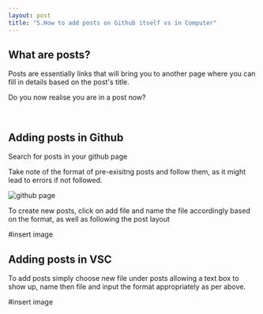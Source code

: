 ```yaml
---
layout: post
title: "5.How to add posts on Github itself vs in Computer"
---
```

<html> 
  <body>
    <h2>What are posts?</h2>
    <p>Posts are essentially links that will bring you to another page where you can fill in details based on the post's title.</p>
    <p>Do you now realise you are in a post now?</p>
    <br />
    <h2>Adding posts in Github</h2>
    <p>Search for posts in your github page</p>
    <p>Take note of the format of pre-exisitng posts and follow them, as it might lead to errors if not followed.</p>
    <img src= "https://dfslimjr.github.io/images/caymen-page-date-format.png" alt="github page">
    <p>To create new posts, click on add file and name the file accordingly based on the format, as well as following the post layout</p>
    #insert image
    <h2>Adding posts in VSC</h2>
    <p>To add posts simply choose new file under posts allowing a text box to show up, name then file and input the format appropriately as per above.</p>
    #insert image
  </body>
</html>

